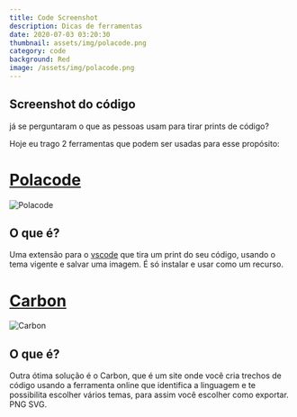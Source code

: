 ```yaml
---
title: Code Screenshot
description: Dicas de ferramentas
date: 2020-07-03 03:20:30
thumbnail: assets/img/polacode.png
category: code
background: Red
image: /assets/img/polacode.png
---
```


## Screenshot do código

já se perguntaram o que as pessoas usam para tirar prints de código?

Hoje eu trago 2 ferramentas que podem ser usadas para esse propósito:

# [Polacode](https://marketplace.visualstudio.com/items?itemName=pnp.polacode)

![Polacode](assets/img/polacode.png "Polacode")

## O que é?

Uma extensão para o [vscode](https://code.visualstudio.com/) que tira um print do seu código, usando o tema vigente e salvar uma imagem. É só instalar e usar como um recurso.

# [Carbon](https://carbon.now.sh/)

![Carbon](/assets/img/carbon.png "Carbon")

## O que é?

Outra ótima solução é o Carbon, que é um site onde você cria trechos de código usando a ferramenta online que identifica a linguagem e te possibilita escolher vários temas, para assim você escolher como exportar. PNG SVG.
